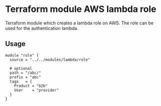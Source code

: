 # Terraform module AWS lambda role

Terraform module which creates a lambda role on AWS. The role can be used
for the authentication lambda.

## Usage

```hcl
module "role" {
  source = "../../modules/lambda/role"

  # optional
  path = "/abc/"
  prefix = "abc"
  tags   = {
    Product = "b2b"
    User    = "provider"
  }
}
```
